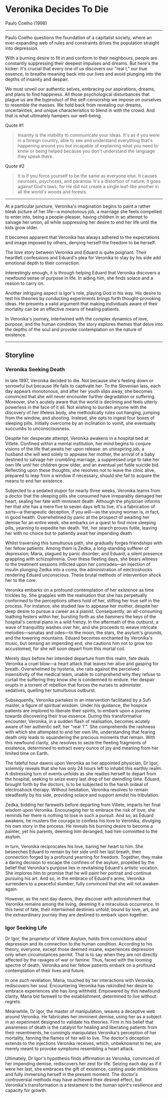 # Veronika Decides To Die

Paulo Coelho (1998)

***

Paulo Coelho questions the foundation of a capitalist society, where an ever-expanding web of rules and constraints drives the population straight into depression.

With a burning desire to fit in and conform to their neighbours, people are constantly suppressing their deepest impulses and dreams. But here's the kicker: It's crucial that every one of us discovers our "real I," our true essence, to breathe meaning back into our lives and avoid plunging into the depths of insanity and despair.

We must unveil our authentic selves, embracing our aspirations, dreams, and plans to find happiness. All those psychological disturbances that plague us are the byproduct of the self-censorship we impose on ourselves to resemble the masses. We hold back from revealing our dreams, uncertainties, and unique characteristics to blend in with the crowd. And that is what ultimately hampers our well-being.

Quote #1

> Insanity is the inability to communicate your ideas. It's as if you were in a foreign country, able to see and understand everything that's happening around you but incapable of explaining what you need to know or being helped because you don't understand the language they speak there. 

Quote #2

> It is if you force yourself to be the same as everyone else. It causes neuroses, psychoses, and paranoia. It's a distortion of nature; it goes against God's laws, for He did not create a single leaf-like another in all the world's woods and forests. 
 
*** 
 
At a particular juncture, Veronika's imagination begins to paint a rather bleak picture of her life—a monotonous job, a marriage she feels compelled to enter into, being a people-pleaser, having children in an attempt to salvage her union, all while suppressing her desire to end her life until the kids grow older.

It becomes apparent that Veronika has always adhered to the expectations and image imposed by others, denying herself the freedom to be herself.

The love story between Veronika and Eduard is quite poignant. Their heartfelt confessions and Eduard's plea for Veronika to stay by his side add emotional depth to their connection.

Interestingly enough, it is through helping Eduard that Veronika discovers a newfound sense of purpose in life. In aiding him, she finds solace and a reason to carry on.

Another intriguing aspect is Igor's role, playing God in his way. His desire to test his theories by conducting experiments brings forth thought-provoking ideas. He presents a valid argument that making individuals aware of their mortality can be an effective means of healing patients.

In Veronika's journey, intertwined with the complex dynamics of love, purpose, and the human condition, the story explores themes that delve into the depths of the soul and provoke contemplation on the nature of existence.

***

## Storyline

### Veronika Seeking Death

In late 1997, Veronika decided to die. Not because she's feeling down or sorrowful but because life fails to captivate her. To the Slovenian lass, each day appears monotonous, and after her youth slips away, she becomes convinced that she will never encounter further degradation or suffering. Moreover, she's acutely aware that the world is declining and feels utterly powerless in the face of it all. Not wishing to burden anyone with the discovery of her lifeless body, she methodically rules out hanging, jumping from the window, and shooting. Instead, she opts to ingest four boxes of sleeping pills. Initially overcome by an inclination to vomit, she eventually succumbs to unconsciousness.

Despite her desperate attempt, Veronika awakens in a hospital bed at Villete. Confined within a mental institution, her mind begins to conjure visions of the life that awaits her upon release: an uninspiring job, a husband she will wed solely to appease her mother, the arrival of a baby destined to salvage her crumbling marriage, a suppressed urge to take her own life until her children grow older, and an eventual yet futile suicide bid. Reflecting upon these thoughts, she resolves not to leave the clinic alive, prepared to leap from a window if necessary, should she fail to acquire the means to end her existence.

Subjected to a sedated stupor for nearly three weeks, Veronika learns from a doctor that the sleeping pills she consumed have irreparably damaged her heart, sealing her fate with imminent death. Although the physician informs her that she has a mere five to seven days left to live, it's a fabrication of sorts—a therapeutic deception, if you will—as the young woman is, in fact, in good health. Overwhelmed by panic at the prospect of awaiting her demise for an entire week, she embarks on a quest to find more sleeping pills, yearning to expedite her death. Yet, her search proves futile, leaving her with no choice but to patiently await her impending death.

Whilst traversing this tumultuous path, she gradually forges friendships with her fellow patients. Among them is Zedka, a long-standing sufferer of depression; Maria, plagued by panic disorder; and Eduard, a silent presence grappling with schizophrenia. Over these fleeting days, she bears witness to the treatment sessions inflicted upon her comrades—an injection of insulin plunging Zedka into a coma, the administration of electroshocks rendering Eduard unconscious. These brutal methods of intervention shock her to the core.

Veronika embarks on a profound contemplation of her existence as time trickles by. She grapples with the realisation that she has perpetually conformed to the perceptions others hold of her, stifling her true self in the process. For instance, she studied law to appease her mother, despite her deep desire to pursue a career as a pianist. Consequently, an all-consuming loathing festers within her, bursting forth as she hammers the keys of the hospital's central piano in a wild frenzy. In the aftermath of this outburst, a wave of tranquillity washes over her, and she proceeds to weave intricate melodies—sonatas and odes—to the moon, the stars, the asylum's grounds, and the towering mountains. Eduard becomes enchanted by Veronika's music, but sensing an impending end, she cautions him not to grow too accustomed, for she will soon depart from this mortal coil.

Merely days before her intended departure from this realm, fate deals Veronika a cruel blow—a heart attack that leaves her alive and gasping for breath. Overwhelmed by hysteria, she rails against the perceived insensitivity of the medical team, unable to comprehend why they refuse to curtail the suffering they know she is condemned to endure. Her despair erupts in a torrent of rebellion that forces the nurses to administer sedatives, quelling her tumultuous outburst.

Subsequently, Veronika partakes in an intervention facilitated by a Sufi master, a figure of spiritual wisdom. Under his guidance, the hospice patients are implored to liberate their spirits, to embark upon a journey towards discovering their true essence. During this transformative encounter, Veronika, in a sudden flash of realisation, becomes acutely aware of her authentic self, her "real 'I'". She comprehends the rashness with which she attempted to end her own life, understanding that fearing death only leads to squandering the precious moments that remain. With this newfound clarity, she resolves to seize the fleeting fragments of existence, determined to extract every ounce of joy and meaning from her limited time on Earth.

The fateful hour dawns upon Veronika as her appointed physician, Dr Igor, solemnly reveals that she has only 24 hours left to inhabit this earthly realm. A distressing turn of events unfolds as she readies herself to depart from the hospital, seeking to seize every last drop of her dwindling time. Eduard, brought forth by the doctors, is to be subjected to the harsh ordeal of electroshock therapy. Without hesitation, Veronika resolves to remain steadfastly by his side, providing solace and support amidst his tribulation.

Zedka, bidding her farewells before departing from Villete, imparts her final wisdom upon Veronika. Encouraging her to embrace the risk of love, she reminds her there is nothing to lose in such a pursuit. And so, as Eduard awakens, he musters the courage to confess his love to Veronika, divulging his own story in the process. He reveals his burning desire to become a painter, yet his parents, deeming him deranged, had him committed to the asylum.

In turn, Veronika reciprocates his love, baring her heart to him. She beseeches Eduard to remain by her side until her last breath, their connection forged by a profound yearning for freedom. Together, they make a daring decision to escape the confines of the asylum, propelled by the belief that Veronika's purpose lies in revitalising Eduard's artistic vocation. She implores him to promise that he will paint her portrait and continue pursuing his art. And so, in the embrace of Eduard's arms, Veronika surrenders to a peaceful slumber, fully convinced that she will not awaken again.

However, as the next day dawns, they discover with astonishment that Veronika remains among the living, deeming it a miraculous occurrence. In this twist of fate, their intertwined destinies unfold, bound by love, art, and the extraordinary journey they are destined to embark upon together.

### Igor Seeking Life

Dr Igor, the proprietor of Villete Asylum, holds firm convictions about depression and its connection to the human condition. According to his theory, everyone, except those deemed insane, experiences depression only when circumstances permit. That is to say when they are not directly affected by the ravages of war or famine. Thus, faced with the looming spectre of death, Veronika and her fellow patients embark on a profound contemplation of their lives and future.

In one such revelation, Maria, touched by her interactions with Veronika, rediscovers her soul. Encountering Veronika has rekindled her desire to embrace experiences she has long withheld. Empowered by this newfound clarity, Maria bid farewell to the establishment, determined to live without regrets.

Meanwhile, Dr Igor, the master of manipulation, weaves a deceptive web around Veronika. He fabricates her imminent demise, using her as a subject in an experiment designed to validate his theories. Firm in his belief that awareness of death is the catalyst for healing and liberating patients from their resentments, he cunningly manipulates Veronika's perception of her mortality, fanning the flames of her will to live. The doctor's deception extends to the injections Veronika receives, which, unbeknownst to her, are merely meant to provoke symptoms resembling a heart attack.

Ultimately, Dr Igor's hypothesis finds affirmation as Veronika, convinced of her impending demise, rediscovers her zest for life. Seizing each day as if it were her last, she embraces the gift of existence, casting aside inhibitions and fully immersing herself in the present moment. The doctor's controversial methods may have achieved their desired effect, but Veronika's transformation is a testament to the human spirit's resilience and capacity for growth.
